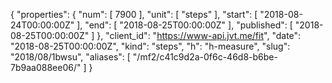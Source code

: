 {
  "properties": {
    "num": [
      7900
    ],
    "unit": [
      "steps"
    ],
    "start": [
      "2018-08-24T00:00:00Z"
    ],
    "end": [
      "2018-08-25T00:00:00Z"
    ],
    "published": [
      "2018-08-25T00:00:00Z"
    ]
  },
  "client_id": "https://www-api.jvt.me/fit",
  "date": "2018-08-25T00:00:00Z",
  "kind": "steps",
  "h": "h-measure",
  "slug": "2018/08/1bwsu",
  "aliases": [
    "/mf2/c41c9d2a-0f6c-46d8-b6be-7b9aa088ee06/"
  ]
}
